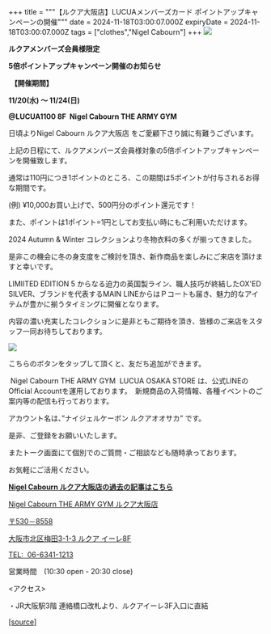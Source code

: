 +++
title = """【ルクア大阪店】LUCUAメンバーズカード ポイントアップキャンペーンの開催"""
date = 2024-11-18T03:00:07.000Z
expiryDate = 2024-11-18T03:00:07.000Z
tags = ["clothes","Nigel Cabourn"]
+++
![](https://cdn.shopify.com/s/files/1/0094/9295/5196/files/LINE_5.jpg?v=1731826616)

**ルクアメンバーズ会員様限定**

**5倍ポイントアップキャンペーン開催のお知らせ**

 **【開催期間】**

**11/20(水) 〜 11/24(日)**

**@LUCUA1100 8F  Nigel Cabourn THE ARMY GYM**

日頃よりNigel Cabourn ルクア大阪店 をご愛顧下さり誠に有難うございます。

上記の日程にて、ルクアメンバーズ会員様対象の5倍ポイントアップキャンペーンを開催致します。

通常は110円につき1ポイントのところ、この期間は5ポイントが付与されるお得な期間です。

(例) ¥10,000お買い上げで、500円分のポイント還元です！

また、ポイントは1ポイント\=1円としてお支払い時にもご利用いただけます。

2024 Autumn & Winter コレクションより冬物衣料の多くが揃ってきました。

是非この機会に冬の身支度をご検討を頂き、新作商品を楽しみにご来店を頂けますと幸いです。

LIMIITED EDITION 5 からなる迫力の英国製ライン、職人技巧が終結したOX'ED SILVER、ブランドを代表するMAIN LINEからはＰコートも届き、魅力的なアイテムが豊かに揃うタイミングに開催となります。

内容の濃い充実したコレクションに是非ともご期待を頂き、皆様のご来店をスタッフ一同お待ちしております。

[![](https://scdn.line-apps.com/n/line_add_friends/btn/ja.png)](https://lin.ee/438JalM)

こちらのボタンをタップして頂くと、友だち追加ができます。 

 Nigel Cabourn THE ARMY GYM  LUCUA OSAKA STORE は、公式LINEのOfficial Accountを運用しております。　新規商品の入荷情報、各種イベントのご案内等の配信も行っております。

アカウント名は、”ナイジェルケーボン ルクアオオサカ” です。

是非、ご登録をお願いいたします。

またトーク画面にて個別でのご質問・ご相談なども随時承っております。

お気軽にご活用ください。

[**Nigel Cabourn ルクア大阪店の過去の記事はこちら**](https://cabourn.jp/blogs/shop-info/tagged/the-army-gym-lucua-osaka-store)

[Nigel Cabourn THE ARMY GYM ルクア大阪店](https://cabourn.jp/pages/osaka)

[〒530－8558](https://cabourn.jp/pages/osaka)

[大阪市北区梅田3-1-3 ルクア イーレ8F](https://cabourn.jp/pages/osaka)

[TEL:  06-6341-1213](tel:0663411213)

営業時間　(10:30 open - 20:30 close) 

<アクセス>

・JR大阪駅3階 連絡橋口改札より、ルクアイーレ3F入口に直結

[[source]](https://cabourn.jp/blogs/shop-info/lucuaosaka20241118)
